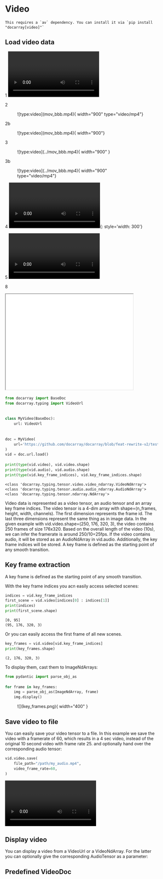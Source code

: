 # Video


````{tip}
This requires a `av` dependency. You can install it via `pip install "docarray[video]"`
````

## Load video data

1
<video markdown controls="">
    <source src="../mov_bbb.mp4" type="video/mp4">
</video>

2
<figure markdown>
  ![type:video](mov_bbb.mp4){ width="900" type="video/mp4"}
</figure>

2b
<figure markdown>
  ![type:video](mov_bbb.mp4){ width="900"}
</figure>

3
<figure markdown>
  ![type:video](../mov_bbb.mp4){ width="900" }
</figure>

3b
<figure markdown>
  ![type:video](../mov_bbb.mp4){ width="900" type="video/mp4"}
</figure>

4
![type:video](mov_bbb.mp4){: style='width: 300'}

5
<video markdown controls="">
    <source src="mov_bbb.mp4" type="video/mp4">
</video>


8
<iframe width="420" height="315" 
    src="../mov_bbb.mp4">
</iframe>

```python
from docarray import BaseDoc
from docarray.typing import VideoUrl


class MyVideo(BaseDoc):
    url: VideoUrl


doc = MyVideo(
    url='https://github.com/docarray/docarray/blob/feat-rewrite-v2/tests/toydata/mov_bbb.mp4?raw=true'
)
vid = doc.url.load()

print(type(vid.video), vid.video.shape)
print(type(vid.audio), vid.audio.shape)
print(type(vid.key_frame_indices), vid.key_frame_indices.shape)
```
```text
<class 'docarray.typing.tensor.video.video_ndarray.VideoNdArray'> 
<class 'docarray.typing.tensor.audio.audio_ndarray.AudioNdArray'> 
<class 'docarray.typing.tensor.ndarray.NdArray'>
```

Video data is represented as a video tensor, an audio tensor and an array key frame indices. 
The video tensor is a 4-dim array with shape=(n_frames, height, width, channels). The first dimension represents the frame id. 
The last three dimensions represent the same thing as in image data. 
In the given example with vid.video.shape=(250, 176, 320, 3), the video contains 250 frames of size 176x320. 
Based on the overall length of the video (10s), we can infer the framerate is around 250/10=25fps.
If the video contains audio, it will be stored as an AudioNdArray in vid.audio.
Additionally, the key frame indices will be stored. A key frame is defined as the starting point of any smooth transition.

## Key frame extraction
A key frame is defined as the starting point of any smooth transition.

With the key frame indices you acn easily access selected scenes:
```python
indices = vid.key_frame_indices
first_scene = vid.video[indices[0] : indices[1]]
print(indices)
print(first_scene.shape)
```
```text
[0, 95]
(95, 176, 320, 3)
```

Or you can easily access the first frame of all new scenes. 
```python
key_frames = vid.video[vid.key_frame_indices]
print(key_frames.shape)
```
```text
(2, 176, 320, 3)
```
To display them, cast them to ImageNdArrays:
```python
from pydantic import parse_obj_as

for frame in key_frames:
    img = parse_obj_as(ImageNdArray, frame)
    img.display()
```


<figure markdown>
  ![](key_frames.png){ width="400" }
</figure>



## Save video to file

You can easily save your video tensor to a file. In this example we save the video with a framerate of 60, which results in a 4 sec video, instead of the original 10 second video with frame rate 25. and optionally hand over the corresponding audio tensor:
```python
vid.video.save(
    file_path="/path/my_audio.mp4",
    video_frame_rate=60,
)
```

<video width="300" controls>
    <source src="mov_bbb_framerate_60.mp4" type="video/mp4">
</video>



## Display video 

You can display a video from a VideoUrl or a VideoNdArray. For the latter you can optionally give the corresponding AudioTensor as a parameter:

## Predefined VideoDoc


